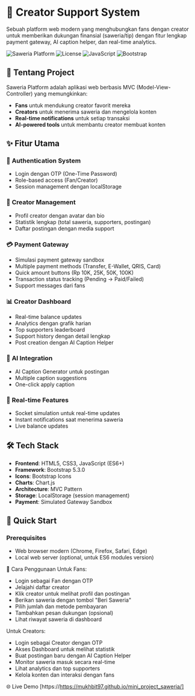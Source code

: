 
# 🎨 Creator Support System

Sebuah platform web modern yang menghubungkan fans dengan creator untuk memberikan dukungan finansial (saweria/tip) dengan fitur lengkap payment gateway, AI caption helper, dan real-time analytics.

![Saweria Platform](https://img.shields.io/badge/Version-1.0.0-blue.svg)
![License](https://img.shields.io/badge/License-MIT-green.svg)
![JavaScript](https://img.shields.io/badge/JavaScript-ES6+-yellow.svg)
![Bootstrap](https://img.shields.io/badge/Bootstrap-5.3.0-purple.svg)

## 📖 Tentang Project

Saweria Platform adalah aplikasi web berbasis MVC (Model-View-Controller) yang memungkinkan:
- **Fans** untuk mendukung creator favorit mereka
- **Creators** untuk menerima saweria dan mengelola konten
- **Real-time notifications** untuk setiap transaksi
- **AI-powered tools** untuk membantu creator membuat konten

## ✨ Fitur Utama

### 🔐 **Authentication System**
- Login dengan OTP (One-Time Password)
- Role-based access (Fan/Creator)
- Session management dengan localStorage

### 👥 **Creator Management**
- Profil creator dengan avatar dan bio
- Statistik lengkap (total saweria, supporters, postingan)
- Daftar postingan dengan media support

### 💳 **Payment Gateway**
- Simulasi payment gateway sandbox
- Multiple payment methods (Transfer, E-Wallet, QRIS, Card)
- Quick amount buttons (Rp 10K, 25K, 50K, 100K)
- Transaction status tracking (Pending → Paid/Failed)
- Support messages dari fans

### 📊 **Creator Dashboard**
- Real-time balance updates
- Analytics dengan grafik harian
- Top supporters leaderboard
- Support history dengan detail lengkap
- Post creation dengan AI Caption Helper

### 🤖 **AI Integration**
- AI Caption Generator untuk postingan
- Multiple caption suggestions
- One-click apply caption

### 🔄 **Real-time Features**
- Socket simulation untuk real-time updates
- Instant notifications saat menerima saweria
- Live balance updates

## 🛠 Tech Stack

- **Frontend**: HTML5, CSS3, JavaScript (ES6+)
- **Framework**: Bootstrap 5.3.0
- **Icons**: Bootstrap Icons
- **Charts**: Chart.js
- **Architecture**: MVC Pattern
- **Storage**: LocalStorage (session management)
- **Payment**: Simulated Gateway Sandbox

## 🚀 Quick Start

### Prerequisites
- Web browser modern (Chrome, Firefox, Safari, Edge)
- Local web server (optional, untuk ES6 modules version)

🎯 Cara Penggunaan 
Untuk Fans: 

  - Login sebagai Fan dengan OTP
  - Jelajahi daftar creator
  - Klik creator untuk melihat profil dan postingan
  - Berikan saweria dengan tombol "Beri Saweria"
  - Pilih jumlah dan metode pembayaran
  - Tambahkan pesan dukungan (opsional)
  - Lihat riwayat saweria di dashboard
     

Untuk Creators: 

  - Login sebagai Creator dengan OTP
  - Akses Dashboard untuk melihat statistik
  - Buat postingan baru dengan AI Caption Helper
  - Monitor saweria masuk secara real-time
  - Lihat analytics dan top supporters
  - Kelola konten dan interaksi dengan fans

🌐 Live Demo
[https://https://mukhbit97.github.io/mini_project_saweria/]



     
